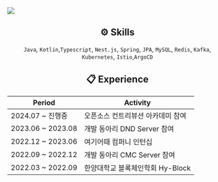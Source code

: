 

<img src="https://capsule-render.vercel.app/api?type=Waving&color=auto&height=300&section=header&text=Seo%20Jemin&fontSize=90" />

  <div align="center">
    
 ## ⚙️ Skills
  
  </div>

  <div align="center">

  `Java`, `Kotlin`,`Typescript`, `Nest.js`, `Spring`, `JPA`, `MySQL`, `Redis`, `Kafka`, `Kubernetes`, `Istio`,`ArgoCD` 
  
  
 
  
  </div>
    

  <div align="center">
    
 ## 📋 Experience

  </div>

  <div align="center">

|Period|Activity|
|------|---|
|2024.07 ~ 진행중 | 오픈소스 컨트리뷰션 아카데미 참여  | 
|2023.06 ~ 2023.08|개발 동아리 DND Server 참여|
|2022.12 ~ 2023.06|여기어때 컴퍼니 인턴십|
|2022.09 ~ 2022.12|개발 동아리 CMC Server 참여|
|2022.03 ~ 2022.09|한양대학교 블록체인학회 Hy-Block|

  </div>
  </div>







